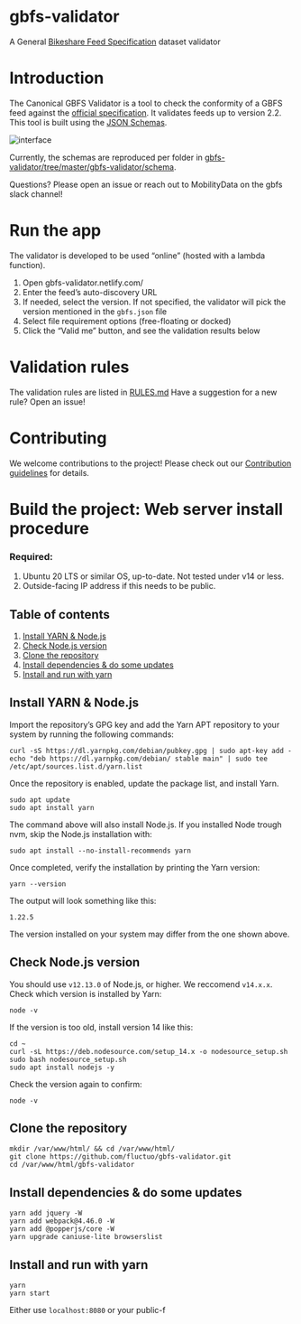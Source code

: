 # gbfs-validator
A General [Bikeshare Feed Specification](https://github.com/NABSA/gbfs) dataset validator

# Introduction

The Canonical GBFS Validator is a tool to check the conformity of a GBFS feed against the [official specification](https://github.com/NABSA/gbfs/blob/master/gbfs.md).
It validates feeds up to version 2.2.
This tool is built using the [JSON Schemas](https://github.com/NABSA/gbfs/blob/master/gbfs.md).

![interface](https://user-images.githubusercontent.com/63653518/133172186-6842537b-f34c-42bd-bd5a-48ec65a0d8c3.png)

Currently, the schemas are reproduced per folder in [gbfs-validator/tree/master/gbfs-validator/schema](https://github.com/fluctuo/gbfs-validator/tree/master/gbfs-validator/schema).

Questions? Please open an issue or reach out to MobilityData on the gbfs slack channel!

# Run the app
The validator is developed to be used “online” (hosted with a lambda function).
1. Open gbfs-validator.netlify.com/
2. Enter the feed’s auto-discovery URL
3. If needed, select the version. If not specified, the validator will pick the version mentioned in the `gbfs.json` file
4. Select file requirement options (free-floating or docked)
5. Click the “Valid me” button, and see the validation results below

# Validation rules
The validation rules are listed in [RULES.md](/RULES.md)
Have a suggestion for a new rule? Open an issue!

# Contributing
We welcome contributions to the project! Please check out our [Contribution guidelines](/CONTRIBUTING.md) for details.

# Build the project: Web server install procedure
### Required:
1. Ubuntu 20 LTS or similar OS, up-to-date. Not tested under v14 or less.
2. Outside-facing IP address if this needs to be public.
## Table of contents
1. [Install YARN & Node.js](#Install-YARN-&-Node.js)
2. [Check Node.js version](#Check-Node.js-version)
3. [Clone the repository](#Clone-the-repository)
4. [Install dependencies & do some updates](#Install-dependencies-&-do-some-updates)
5. [Install and run with yarn](#Install-and-run-with-yarn)
## Install YARN & Node.js
Import the repository’s GPG key and add the Yarn APT repository to your system by running the following commands:
```shell
curl -sS https://dl.yarnpkg.com/debian/pubkey.gpg | sudo apt-key add -
echo "deb https://dl.yarnpkg.com/debian/ stable main" | sudo tee /etc/apt/sources.list.d/yarn.list
```
Once the repository is enabled, update the package list, and install Yarn.
```shell
sudo apt update
sudo apt install yarn
```
The command above will also install Node.js. If you installed Node trough nvm, skip the Node.js installation with:
```shell
sudo apt install --no-install-recommends yarn
```
Once completed, verify the installation by printing the Yarn version:
```shell
yarn --version
```
The output will look something like this:
```
1.22.5
```
The version installed on your system may differ from the one shown above.
## Check Node.js version
You should use `v12.13.0` of Node.js, or higher. We reccomend `v14.x.x`. Check which version is installed by Yarn:
```shell
node -v
```
If the version is too old, install version 14 like this:
```shell
cd ~
curl -sL https://deb.nodesource.com/setup_14.x -o nodesource_setup.sh
sudo bash nodesource_setup.sh
sudo apt install nodejs -y
```
Check the version again to confirm:
```shell
node -v
```
## Clone the repository
```shell
mkdir /var/www/html/ && cd /var/www/html/
git clone https://github.com/fluctuo/gbfs-validator.git
cd /var/www/html/gbfs-validator
```
## Install dependencies & do some updates
```shell
yarn add jquery -W
yarn add webpack@4.46.0 -W
yarn add @popperjs/core -W
yarn upgrade caniuse-lite browserslist
```
## Install and run with yarn
```shell
yarn
yarn start
```
Either use `localhost:8080` or your public-f
